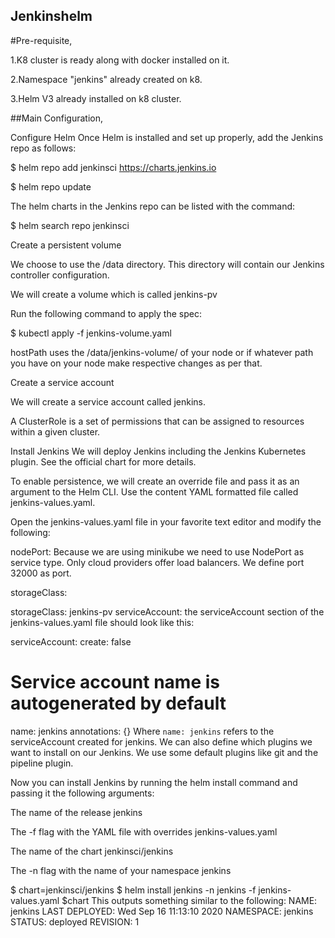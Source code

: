 ## Jenkinshelm

#Pre-requisite,

1.K8 cluster is ready along with docker installed on it.

2.Namespace "jenkins" already created on k8.

3.Helm V3 already installed on k8 cluster.

##Main Configuration,

Configure Helm
Once Helm is installed and set up properly, add the Jenkins repo as follows:

$ helm repo add jenkinsci https://charts.jenkins.io

$ helm repo update

The helm charts in the Jenkins repo can be listed with the command:

$ helm search repo jenkinsci

Create a persistent volume

We choose to use the /data directory. This directory will contain our Jenkins controller configuration.

We will create a volume which is called jenkins-pv

Run the following command to apply the spec:

$ kubectl apply -f jenkins-volume.yaml

 hostPath uses the /data/jenkins-volume/ of your node or if whatever path you have on your node make respective changes as per that.
 
 Create a service account
 
 We will create a service account called jenkins.

A ClusterRole is a set of permissions that can be assigned to resources within a given cluster.

Install Jenkins
We will deploy Jenkins including the Jenkins Kubernetes plugin. See the official chart for more details.

To enable persistence, we will create an override file and pass it as an argument to the Helm CLI. Use the content YAML formatted file called jenkins-values.yaml.
 
Open the jenkins-values.yaml file in your favorite text editor and modify the following:

nodePort: Because we are using minikube we need to use NodePort as service type. Only cloud providers offer load balancers. We define port 32000 as port.

storageClass:

storageClass: jenkins-pv
serviceAccount: the serviceAccount section of the jenkins-values.yaml file should look like this:

serviceAccount:
create: false
# Service account name is autogenerated by default
name: jenkins
annotations: {}
Where `name: jenkins` refers to the serviceAccount created for jenkins.
We can also define which plugins we want to install on our Jenkins. We use some default plugins like git and the pipeline plugin.

Now you can install Jenkins by running the helm install command and passing it the following arguments:

The name of the release jenkins

The -f flag with the YAML file with overrides jenkins-values.yaml

The name of the chart jenkinsci/jenkins

The -n flag with the name of your namespace jenkins

$ chart=jenkinsci/jenkins
$ helm install jenkins -n jenkins -f jenkins-values.yaml $chart
This outputs something similar to the following:
NAME: jenkins
LAST DEPLOYED: Wed Sep 16 11:13:10 2020
NAMESPACE: jenkins
STATUS: deployed
REVISION: 1


